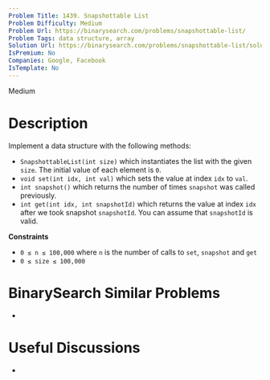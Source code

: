 ```yaml
---
Problem Title: 1439. Snapshottable List
Problem Difficulty: Medium
Problem Url: https://binarysearch.com/problems/snapshottable-list/
Problem Tags: data structure, array
Solution Url: https://binarysearch.com/problems/snapshottable-list/solutions/
IsPremium: No
Companies: Google, Facebook
IsTemplate: No
---
```


<span style="color: ;">Medium</span>

# Description

Implement a data structure with the following methods:

- `SnapshottableList(int size)` which instantiates the list with the given `size`. The initial value of each element is `0`.
- `void set(int idx, int val)` which sets the value at index `idx` to `val`.
- `int snapshot()` which returns the number of times `snapshot` was called previously.
- `int get(int idx, int snapshotId)` which returns the value at index `idx` after we took snapshot `snapshotId`. You can assume that `snapshotId` is valid.

**Constraints**
- `0 ≤ n ≤ 100,000` where `n` is the number of calls to `set`, `snapshot` and `get`
- `0 ≤ size ≤ 100,000`

# BinarySearch Similar Problems

- []()

# Useful Discussions

- []()
